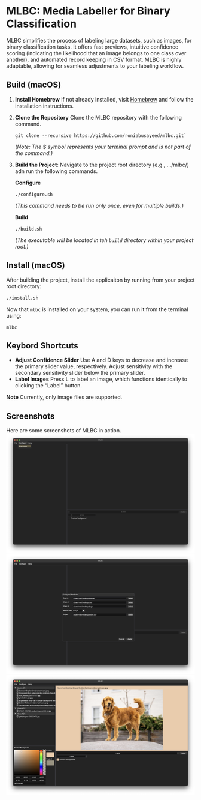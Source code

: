 # MLBC: Media Labeller for Binary Classification

MLBC simplifies the process of labeling large datasets, such as images, for binary classification tasks. It offers fast previews, intuitive confidence scoring (indicating the likelihood that an image belongs to one class over another), and automated record keeping in CSV format. MLBC is highly adaptable, allowing for seamless adjustments to your labeling workflow.

## Build (macOS)

1. **Install Homebrew** If not already installed, visit [Homebrew](https://brew.sh/) and follow the installation instructions.
2. **Clone the Repository** Clone the MLBC repository with the following command.
    ```
    git clone --recursive https://github.com/roniabusayeed/mlbc.git`
    ```
    *(Note: The $ symbol represents your terminal prompt and is not part of the command.)*

3. **Build the Project**: Navigate to the project root directory (e.g., .../mlbc/) adn run the following commands.
    
    **Configure**

    ```
    ./configure.sh
    ```
    *(This command needs to be run only once, even for multiple builds.)*

    **Build**
    ```
    ./build.sh
    ```
    *(The executable will be located in teh `build` directory within your project root.)*

## Install (macOS)
After building the project, install the applicaiton by running from your project root directory:
```
./install.sh
```
Now that `mlbc` is installed on your system, you can run it from the terminal using:
```
mlbc
```

## Keybord Shortcuts
- **Adjust Confidence Slider** Use A and D keys to decrease and increase the primary slider value, respectively. Adjust sensitivity with the secondary sensitivity slider below the primary slider.
- **Label Images** Press L to label an image, which functions identically to clicking the “Label” button.

**Note** Currently, only image files are supported.

## Screenshots
Here are some screenshots of MLBC in action.
![Screenshot 1](screenshots/screenshot1.png)
![Screenshot 2](screenshots/screenshot2.png)
![Screenshot 3](screenshots/screenshot3.png)